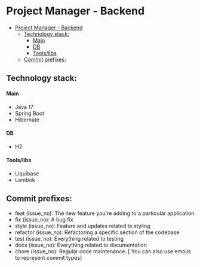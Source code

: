 # Project Manager - Backend

<!-- TOC -->
* [Project Manager - Backend](#project-manager---backend)
  * [Technology stack:](#technology-stack)
      * [Main](#main)
      * [DB](#db)
      * [Tools/libs](#toolslibs)
  * [Commit prefixes:](#commit-prefixes)
<!-- TOC -->

## Technology stack:

#### Main
- Java 17
- Spring Boot
- Hibernate

#### DB
- H2

#### Tools/libs
- Liquibase
- Lombok

## Commit prefixes:

- feat (issue_no): The new feature you're adding to a particular application
- fix (issue_no): A bug fix
- style (issue_no): Feature and updates related to styling
- refactor (issue_no): Refactoring a specific section of the codebase
- test (issue_no): Everything related to testing
- docs (issue_no): Everything related to documentation
- chore (issue_no): Regular code maintenance. [ You can also use emojis to represent commit types]
